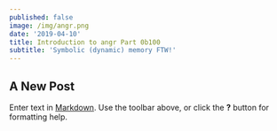 ```yaml
---
published: false
image: /img/angr.png
date: '2019-04-10'
title: Introduction to angr Part 0b100
subtitle: 'Symbolic (dynamic) memory FTW!'
---
```

## A New Post

Enter text in [Markdown](http://daringfireball.net/projects/markdown/). Use the toolbar above, or click the **?** button for formatting help.
